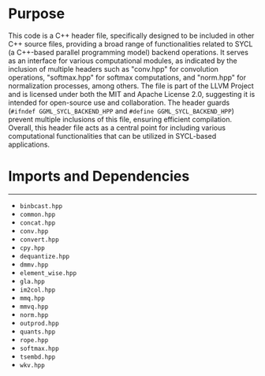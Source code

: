 # Purpose
This code is a C++ header file, specifically designed to be included in other C++ source files, providing a broad range of functionalities related to SYCL (a C++-based parallel programming model) backend operations. It serves as an interface for various computational modules, as indicated by the inclusion of multiple headers such as "conv.hpp" for convolution operations, "softmax.hpp" for softmax computations, and "norm.hpp" for normalization processes, among others. The file is part of the LLVM Project and is licensed under both the MIT and Apache License 2.0, suggesting it is intended for open-source use and collaboration. The header guards (`#ifndef GGML_SYCL_BACKEND_HPP` and `#define GGML_SYCL_BACKEND_HPP`) prevent multiple inclusions of this file, ensuring efficient compilation. Overall, this header file acts as a central point for including various computational functionalities that can be utilized in SYCL-based applications.
# Imports and Dependencies

---
- `binbcast.hpp`
- `common.hpp`
- `concat.hpp`
- `conv.hpp`
- `convert.hpp`
- `cpy.hpp`
- `dequantize.hpp`
- `dmmv.hpp`
- `element_wise.hpp`
- `gla.hpp`
- `im2col.hpp`
- `mmq.hpp`
- `mmvq.hpp`
- `norm.hpp`
- `outprod.hpp`
- `quants.hpp`
- `rope.hpp`
- `softmax.hpp`
- `tsembd.hpp`
- `wkv.hpp`


